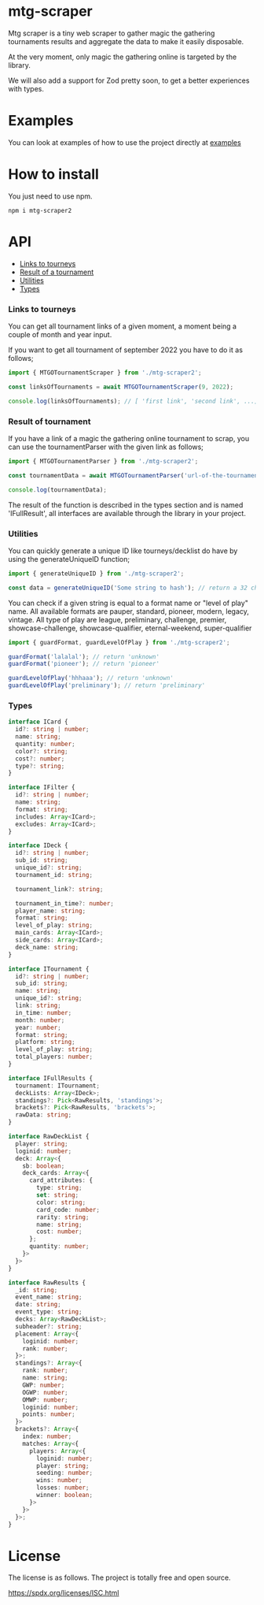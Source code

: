 # mtg-scraper
Mtg scraper is a tiny web scraper to gather magic the gathering tournaments results and aggregate the data
to make it easily disposable.

At the very moment, only magic the gathering online is targeted by the library.

We will also add a support for Zod pretty soon, to get a better experiences with types.

# Examples
You can look at examples of how to use the project directly at [examples](./examples/README.md)

# How to install
You just need to use npm.
```pwsh
npm i mtg-scraper2
```

# API
- [Links to tourneys](#links-to-tourneys)
- [Result of a tournament](#result-of-tournament)
- [Utilities](#utilities)
- [Types](#types)

### Links to tourneys
You can get all tournament links of a given moment, a moment being a couple of
month and year input.

If you want to get all tournament of september 2022 you have to do it as follows;

```typescript
import { MTGOTournamentScraper } from './mtg-scraper2';

const linksOfTournaments = await MTGOTournamentScraper(9, 2022);

console.log(linksOfTournaments); // [ 'first link', 'second link', ...]
```

### Result of tournament
If you have a link of a magic the gathering online tournament to scrap, you can use
the tournamentParser with the given link as follows;

```typescript
import { MTGOTournamentParser } from './mtg-scraper2';

const tournamentData = await MTGOTournamentParser('url-of-the-tournament');

console.log(tournamentData);
```

The result of the function is described in the types section and is named 'IFullResult',
all interfaces are available through the library in your project.

### Utilities

You can quickly generate a unique ID like tourneys/decklist do have by using the generateUniqueID function;

```typescript
import { generateUniqueID } from './mtg-scraper2';

const data = generateUniqueID('Some string to hash'); // return a 32 characters long string
```

You can check if a given string is equal to a format name or "level of play" name.
All available formats are pauper, standard, pioneer, modern, legacy, vintage.
All type of play are league, preliminary, challenge, premier, showcase-challenge,
showcase-qualifier, eternal-weekend, super-qualifier

```typescript
import { guardFormat, guardLevelOfPlay } from './mtg-scraper2';

guardFormat('lalalal'); // return 'unknown'
guardFormat('pioneer'); // return 'pioneer'

guardLevelOfPlay('hhhaaa'); // return 'unknown'
guardLevelOfPlay('preliminary'); // return 'preliminary'

```

### Types

```typescript
interface ICard {
  id?: string | number;
  name: string;
  quantity: number;
  color?: string;
  cost?: number;
  type?: string;
}

interface IFilter {
  id?: string | number;
  name: string;
  format: string;
  includes: Array<ICard>;
  excludes: Array<ICard>;
}

interface IDeck {
  id?: string | number;
  sub_id: string;
  unique_id?: string;
  tournament_id: string;

  tournament_link?: string;

  tournament_in_time?: number;
  player_name: string;
  format: string;
  level_of_play: string;
  main_cards: Array<ICard>;
  side_cards: Array<ICard>;
  deck_name: string;
}

interface ITournament {
  id?: string | number;
  sub_id: string;
  name: string;
  unique_id?: string;
  link: string;
  in_time: number;
  month: number;
  year: number;
  format: string;
  platform: string;
  level_of_play: string;
  total_players: number;
}

interface IFullResults {
  tournament: ITournament;
  deckLists: Array<IDeck>;
  standings?: Pick<RawResults, 'standings'>;
  brackets?: Pick<RawResults, 'brackets'>;
  rawData: string;
}

interface RawDeckList {
  player: string;
  loginid: number;
  deck: Array<{
    sb: boolean;
    deck_cards: Array<{
      card_attributes: {
        type: string;
        set: string;
        color: string;
        card_code: number;
        rarity: string;
        name: string;
        cost: number;
      };
      quantity: number;
    }>
  }>
}

interface RawResults {
  _id: string;
  event_name: string;
  date: string;
  event_type: string;
  decks: Array<RawDeckList>;
  subheader?: string;
  placement: Array<{
    loginid: number;
    rank: number;
  }>;
  standings?: Array<{
    rank: number;
    name: string;
    GWP: number;
    OGWP: number;
    OMWP: number;
    loginid: number;
    points: number;
  }>
  brackets?: Array<{
    index: number;
    matches: Array<{
      players: Array<{
        loginid: number;
        player: string;
        seeding: number;
        wins: number;
        losses: number;
        winner: boolean;
      }>
    }>
  }>;
}

```

# License
The license is as follows. The project is totally free and open source.

https://spdx.org/licenses/ISC.html
